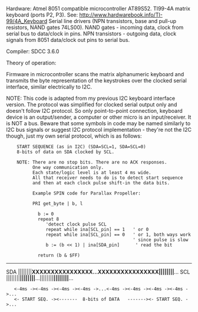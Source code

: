 Hardware:
    Atmel 8051 compatible microcontroller AT89S52.
    TI99-4A matrix keyboard (ports P2, P3).
       See: http://www.hardwarebook.info/TI-99/4A_Keyboard
    Serial line drivers (NPN transistors, base and pull-up resistors, NAND gates 74LS00).
    NAND gates - incoming data, clock from serial bus to data/clock in pins.
    NPN transistors - outgoing data, clock signals from 8051 data/clock out pins to serial bus.

Compiler: SDCC 3.6.0

Theory of operation:

   Firmware in microcontroller scans the matrix alphanumeric keyboard and transmits
   the byte representation of the keystrokes over the clocked serial interface, similar
   electrically to I2C.

  NOTE: This code is adapted from my previous I2C keyboard interface
        version. The protocol was simplified for clocked serial output only
        and doesn't follow I2C protocol. So only point-to-point connection,
        keyboard device is an output/sender, a computer or other micro is an
        input/receiver. It is NOT a bus.
        Beware that some symbols in code may be named similarly to I2C bus
        signals or suggest I2C protocol implementation - they're not the I2C
        though, just my own serial protocol, which is as follows:

        START SEQUENCE (as in I2C) (SDA=SCL=1, SDA=SCL=0)
        8-bits of data on SDA clocked by SCL.

        NOTE: There are no stop bits. There are no ACK responses.
              One way communication only.
              Each state/logic level is at least 4 ms wide.
              All that receiver needs to do is to detect start sequence
              and then at each clock pulse shift-in the data bits.

              Example SPIN code for Parallax Propeller:

              PRI get_byte | b, l

                b := 0
                repeat 8
                   'detect clock pulse SCL
                   repeat while ina[SCL_pin] == 1   ' or 0
                   repeat while ina[SCL_pin] == 0   ' or 1, both ways work
                                                    ' since pulse is slow
                   b := (b << 1) | ina[SDA_pin]      ' read the bit

                return (b & $FF)
 
 ----------------------------------------------------------------------------

  SDA  ||||||||________XXXXXXXXXXXXXXXX...XXXXXXXXXXXXXXXX||||||||________...
  SCL  ||||||||________||||||||________...||||||||________||||||||________...

       <-4ms -><-4ms -><-4ms -><-4ms ->...<-4ms -><-4ms -><-4ms -><-4ms ->...
       <- START SEQ. -><-------  8-bits of DATA   -------><- START SEQ. ->...

